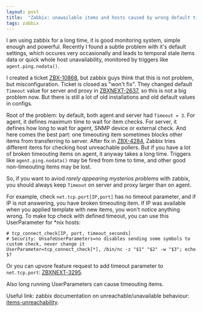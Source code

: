 ```yaml
---
layout: post
title:  "Zabbix: unawailable items and hosts caused by wrong default timeout settings"
tags: zabbix
---
```


I am using zabbix for a long time, it is good monitoring system, simple enough and powerful. Recently I found a subtle problem with it's default settings, which occures very occasionally and leads to temporal stale items data or quick whole host unavailability, monitored by triggers like `agent.ping.nodata()`.

I created a ticket [ZBX-10868](https://support.zabbix.com/browse/ZBX-10868), but zabbix guys think that this is not problem, but misconfiguration. Ticket is closed as "won't fix". They changed default `Timeout` value for server and proxy in [ZBXNEXT-2637](https://support.zabbix.com/browse/ZBXNEXT-2637), so this is not a big problem now. But there is still a lot of old installations and old default values in configs.

Root of the problem: by default, both agent and server had `Timeout = 3`. For agent, it defines maximum time to wait for item checks. For server, it defines how long to wait for agent, SNMP device or external check. And here comes the best part: one timeouting item sometimes blocks other items from transferring to server. After fix in [ZBX-4284](https://support.zabbix.com/browse/ZBX-4284), Zabbix tries different items for checking host unreachable pollers. But if you have a lot of broken timeouting items on agent, it anyway takes a long time. Triggers like `agent.ping.nodata()` may be fired from time to time, and other good non-timeouting items may be lost.

So, if you want to aviod _rarely appearing mysterios problems_ with zabbix, you should always keep `Timeout` on server and proxy larger than on agent.

For example, check `net.tcp.port[IP,port]` has no timeout parameter, and if IP is not answering, you have broken timeouting item. If IP was available when you applied template with new items, you won't notice anything wrong. To make tcp check with defined timeout, you can use this UserParameter for *nix hosts:

```
# tcp_connect_check[IP, port, timeout_seconds]
# Security: UnsafeUserParameters=no disables sending some symbols to custom check, never change it
UserParameter=tcp_connect_check[*], /bin/nc -z "$1" "$2" -w "$3"; echo $?
```

Or you can upvore feature request to add timeout parameter to `net.tcp.port`: [ZBXNEXT-3295](https://support.zabbix.com/browse/ZBXNEXT-3295).

Also long running UserParameters can cause timeouting items.

Useful link: zabbix documentation on unreachable/unavailable behaviour: [items-unreachability](https://www.zabbix.com/documentation/3.0/manual/appendix/items/unreachability).
